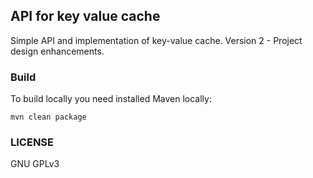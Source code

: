 ## API for key value cache
Simple API and implementation of key-value cache. Version 2 - Project design enhancements.

### Build
To build locally you need installed Maven locally:
```
mvn clean package
```

### LICENSE
GNU GPLv3